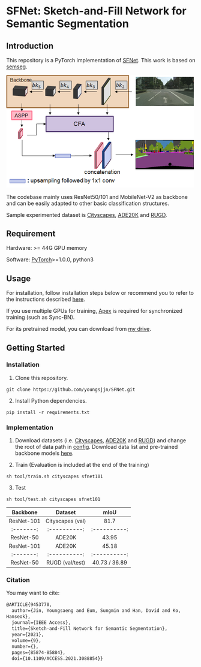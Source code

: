 # SFNet: Sketch-and-Fill Network for Semantic Segmentation

## Introduction

This repository is a PyTorch implementation of [SFNet](https://ieeexplore.ieee.org/document/9453770). This work is based on [semseg](https://github.com/hszhao/semseg/blob/1.0.0/README.md).

<img src="Overall_architecture.png" width="500"/>

The codebase mainly uses ResNet50/101 and MobileNet-V2 as backbone and can be easily adapted to other basic classification structures. 

Sample experimented dataset is [Cityscapes](https://www.cityscapes-dataset.com), [ADE20K](https://groups.csail.mit.edu/vision/datasets/ADE20K/) and [RUGD](http://rugd.vision/).

## Requirement
Hardware: >= 44G GPU memory

Software: [PyTorch](https://pytorch.org/)>=1.0.0, python3

## Usage
For installation, follow installation steps below or recommend you to refer to the instructions described [here](https://github.com/hszhao/semseg/blob/1.0.0/README.md).

If you use multiple GPUs for training, [Apex](https://github.com/NVIDIA/apex) is required for synchronized training (such as Sync-BN).

For its pretrained model, you can download from [my drive](https://drive.google.com/file/d/1fxPpA_mkk1Ijur8HTnrkQtchVbYhzLyI/view?usp=sharing).

## Getting Started

### Installation

1. Clone this repository.
```
git clone https://github.com/youngsjjn/SFNet.git
```

2. Install Python dependencies.
```
pip install -r requirements.txt
```

### Implementation
1. Download datasets (i.e. [Cityscapes](https://www.cityscapes-dataset.com), [ADE20K](https://groups.csail.mit.edu/vision/datasets/ADE20K/) and [RUGD](http://rugd.vision/)) and change the root of data path in [config](./config/cityscapes/cityscapes_transform101.yaml).
Download data list and pre-trained backbone models [here](https://drive.google.com/open?id=15wx9vOM0euyizq-M1uINgN0_wjVRf9J3).

2. Train (Evaluation is included at the end of the training)
```
sh tool/train.sh cityscapes sfnet101
```

3. Test
```
sh tool/test.sh cityscapes sfnet101
```

   |  Backbone | Dataset  |     mIoU     |
   | :-------: | :----------: | :----------: |
   | ResNet-101  | Cityscapes (val) |  81.7    |
   | :-------: | :----------: | :----------: |
   | ResNet-50  | ADE20K |  43.95   |
   | ResNet-101  | ADE20K |  45.18   |
   | :-------: | :----------: | :----------: |
   | ResNet-50  | RUGD (val/test) |  40.73 / 36.89   |
   
   
### Citation

You may want to cite:

```
@ARTICLE{9453770,
  author={Jin, Youngsaeng and Eum, Sungmin and Han, David and Ko, Hanseok},
  journal={IEEE Access}, 
  title={Sketch-and-Fill Network for Semantic Segmentation}, 
  year={2021},
  volume={9},
  number={},
  pages={85874-85884},
  doi={10.1109/ACCESS.2021.3088854}}
```
